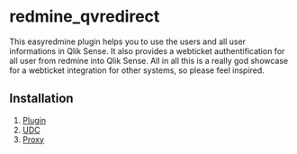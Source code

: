 # redmine_qvredirect

This easyredmine plugin helps you to use the users and all user informations in Qlik Sense.
It also provides a webticket authentification for all user from redmine into Qlik Sense.
All in all this is a really god showcase for a webticket integration for other systems,
so please feel inspired.

## Installation

1. [Plugin](docs/Install_Plugin.md)
2. [UDC](docs/Install_UDC.md)
3. [Proxy](docs/Install_Proxy.md)

